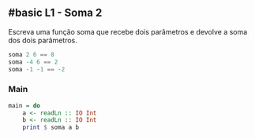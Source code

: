 ## #basic L1 - Soma 2

Escreva uma função soma que recebe dois parâmetros e devolve a soma dos dois parâmetros.

```hs
soma 2 6 == 8
soma -4 6 == 2
soma -1 -1 == -2
```

<!--MAIN_BEGIN-->
### Main
```hs
main = do
    a <- readLn :: IO Int
    b <- readLn :: IO Int
    print $ soma a b

```
<!--MAIN_END-->